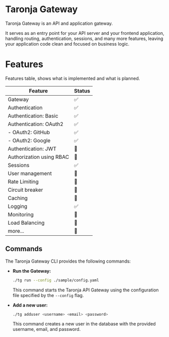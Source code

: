 # Taronja Gateway

Taronja Gateway is an API and application gateway.

It serves as an entry point for your API server and your frontend application, handling routing, authentication, sessions, and many more features, leaving your application code clean and focused on business logic.

# Features

Features table, shows what is implemented and what is planned.

| Feature                      | Status   |
|------------------------------|----------|
| Gateway                      | ✅       |
| Authentication               | ✅       |
| Authentication: Basic        | ✅       |
| Authentication: OAuth2       | ✅       |
| - OAuth2: GitHub             | ✅       |
| - OAuth2: Google             | ✅       |
| Authentication: JWT          | 🚧       |
| Authorization using RBAC     | 🚧       |
| Sessions                     | ✅       |
| User management              | 🚧       |
| Rate Limiting                | 🚧       |
| Circuit breaker              | 🚧       |
| Caching                      | 🚧       |
| Logging                      | ✅       |
| Monitoring                   | 🚧       |
| Load Balancing               | 🚧       |
| more...                      | 🚧       |

## Commands

The Taronja Gateway CLI provides the following commands:

*   **Run the Gateway:**
    ```bash
    ./tg run --config ./sample/config.yaml
    ```
    This command starts the Taronja API Gateway using the configuration file specified by the `--config` flag.

*   **Add a new user:**
    ```bash
    ./tg adduser <username> <email> <password>
    ```
    This command creates a new user in the database with the provided username, email, and password.

